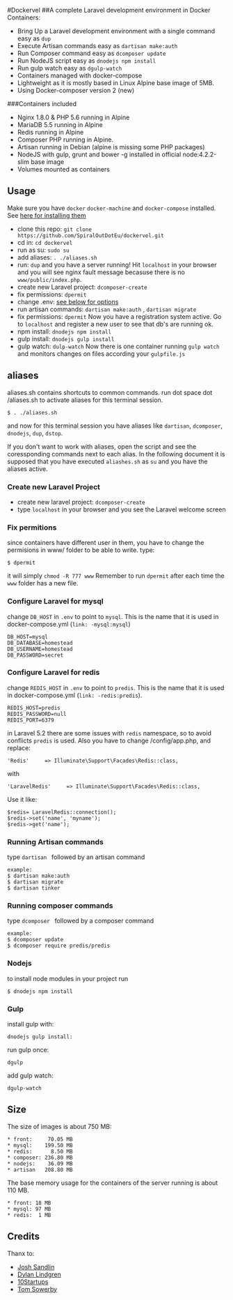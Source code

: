 #Dockervel
##A complete Laravel development environment in Docker Containers:

* Bring Up a Laravel development environment with a single command easy as `dup`
* Execute Artisan commands easy as  `dartisan make:auth`
* Run Composer command easy as `dcomposer update`
* Run NodeJS script easy as `dnodejs npm install`
* Run gulp watch easy as `dgulp-watch`
* Containers managed with docker-compose
* Lightweight as it is mostly based in Linux Alpine base image of 5MB.
* Using Docker-composer version 2 (new)

###Containers included 
* Nginx 1.8.0 & PHP 5.6 running in Alpine
* MariaDB 5.5 running in Alpine
* Redis running in Alpine
* Composer PHP running in Alpine.
* Artisan running in Debian (alpine is missing some PHP packages) 
* NodeJS with gulp, grunt and bower -g installed in official node:4.2.2-slim base image
* Volumes mounted as containers 


## Usage

Make sure you have `docker` `docker-machine` and `docker-compose` installed. See [here for installing them](http://www.spiralout.eu/2015/12/docker-installation-in-linux-mint-and.html)

* clone this repo: `git clone https://github.com/SpiralOutDotEu/dockervel.git`
* cd in: `cd dockervel`
* run as su: `sudo su`
* add aliases: `. ./aliases.sh`
* run: `dup` 
and you have a server running! Hit `localhost` in your browser and you will see nginx fault message becasuse there is no `www/public/index.php`.
* create new Laravel project: `dcomposer-create`
* fix permissions: `dpermit`
* change .env: [see below for options](https://github.com/SpiralOutDotEu/dockervel/blob/master/README.md#configure-laravel-for-mysql)
* run artisan commands: `dartisan make:auth` , `dartisan migrate`
* fix permissions: `dpermit`
Now you have a registration system active. Go to `localhost` and register a new user to see that db's are running ok.
* npm install: `dnodejs npm install`
* gulp install: `dnodejs gulp install`
* gulp watch: `dulp-watch`
Now there is one container running `gulp watch` and monitors changes on files according your `gulpfile.js`  


## aliases
aliases.sh contains shortcuts to common commands. 
run dot space dot /aliases.sh to activate aliases for this terminal session.
```
$ . ./aliases.sh
```
and now for this terminal session you have aliases like `dartisan`, `dcomposer`, `dnodejs`, `dup`, `dstop`. 

If you don't want to work with aliases, open the script and see the coressponding commands next to each alias.
In the following document it is supposed that you have executed `aliashes.sh` as `su` and you have the aliases active. 

### Create new Laravel Project
* create new laravel project: `dcomposer-create`
* type `localhost` in your browser and you see the Laravel welcome screen

### Fix permitions
since containers have different user in them, you have to change the permisions in www/ folder to be able to write. type:
```
$ dpermit
```
it will simply `chmod -R 777 www`
Remember to run `dpermit` after each time the `www` folder has a new file.

### Configure Laravel for mysql
change `DB_HOST` in `.env` to point to `mysql`. This is the name that it is used in docker-compose.yml (`link: -mysql:mysql`)
```
DB_HOST=mysql
DB_DATABASE=homestead
DB_USERNAME=homestead
DB_PASSWORD=secret
```
### Configure Laravel for redis
change `REDIS_HOST` in `.env` to point to `predis`. This is the name that it is used in docker-compose.yml (`link: -redis:predis`).
```
REDIS_HOST=predis
REDIS_PASSWORD=null
REDIS_PORT=6379

```
in Laravel 5.2 there are some issues with `redis` namespace, so to avoid conflicts `predis` is used.
Also you have to change /config/app.php, and replace:
```
'Redis'     => Illuminate\Support\Facades\Redis::class,
```
with
```
'LaravelRedis'     => Illuminate\Support\Facades\Redis::class,
```
Use it like:
```
$redis= LaravelRedis::connection();
$redis->set('name', 'myname');
$redis->get('name'); 
```

### Running Artisan commands
type `dartisan ` followed by an artisan command
```
example:
$ dartisan make:auth
$ dartisan migrate
$ dartisan tinker
```
### Running composer commands
type `dcomposer ` followed by a composer command
```
example:
$ dcomposer update
$ dcomposer require predis/predis
```
### Nodejs
to install node modules in your project run
```
$ dnodejs npm install
```

### Gulp
install gulp with:
```
dnodejs gulp install:
```

run gulp once:
```
dgulp
```

add gulp watch:
```
dgulp-watch
```

## Size

The size of images is about 750 MB:
```
* front:     70.05 MB
* mysql:    199.50 MB
* redis:      8.50 MB
* composer: 236.80 MB
* nodejs:    36.09 MB
* artisan   208.80 MB
```
The base memory usage for the containers of the server running is about 110 MB.
```
* front: 18 MB
* mysql: 97 MB
* redis:  1 MB
```

## Credits
Thanx to:
* [Josh Sandlin](https://github.com/dydx)
* [Dylan Lindgren](https://github.com/dylanlindgren)
* [10Startups](https://github.com/tenstartups)
* [Tom Sowerby](https://medium.com/@tomsowerby)





